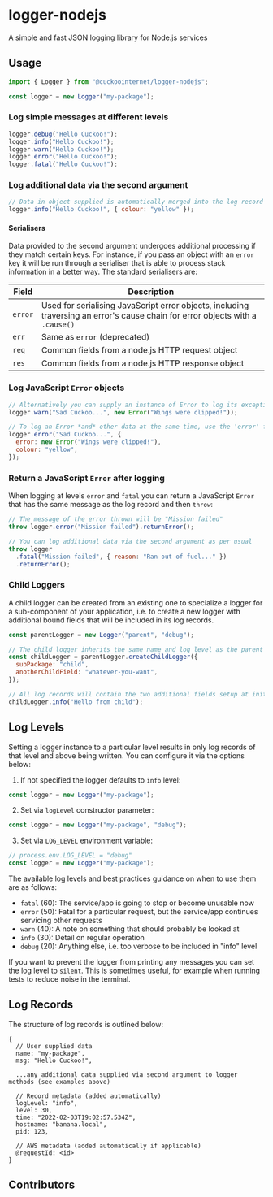 # logger-nodejs

A simple and fast JSON logging library for Node.js services

## Usage

```javascript
import { Logger } from "@cuckoointernet/logger-nodejs";

const logger = new Logger("my-package");
```

### Log simple messages at different levels

```javascript
logger.debug("Hello Cuckoo!");
logger.info("Hello Cuckoo!");
logger.warn("Hello Cuckoo!");
logger.error("Hello Cuckoo!");
logger.fatal("Hello Cuckoo!");
```

### Log additional data via the second argument

```javascript
// Data in object supplied is automatically merged into the log record
logger.info("Hello Cuckoo!", { colour: "yellow" });
```

#### Serialisers

Data provided to the second argument undergoes additional processing if they match certain keys. For instance, if you pass an object with an `error` key it will be run through a serialiser that is able to process stack information in a better way. The standard serialisers are:

| Field   | Description                                                                                                                    |
| ------- | ------------------------------------------------------------------------------------------------------------------------------ |
| `error` | Used for serialising JavaScript error objects, including traversing an error's cause chain for error objects with a `.cause()` |
| `err`   | Same as `error` (deprecated)                                                                                                   |
| `req`   | Common fields from a node.js HTTP request object                                                                               |
| `res`   | Common fields from a node.js HTTP response object                                                                              |

### Log JavaScript `Error` objects

```javascript
// Alternatively you can supply an instance of Error to log its exception details via the second argument
logger.warn("Sad Cuckoo...", new Error("Wings were clipped!"));

// To log an Error *and* other data at the same time, use the 'error' field name
logger.error("Sad Cuckoo...", {
  error: new Error("Wings were clipped!"),
  colour: "yellow",
});
```

### Return a JavaScript `Error` after logging

When logging at levels `error` and `fatal` you can return a JavaScript `Error` that has the same message as the log record and then `throw`:

```javascript
// The message of the error thrown will be "Mission failed"
throw logger.error("Mission failed").returnError();

// You can log additional data via the second argument as per usual
throw logger
  .fatal("Mission failed", { reason: "Ran out of fuel..." })
  .returnError();
```

### Child Loggers

A child logger can be created from an existing one to specialize a logger for a sub-component of your application, i.e. to create a new logger with additional bound fields that will be included in its log records.

```javascript
const parentLogger = new Logger("parent", "debug");

// The child logger inherits the same name and log level as the parent
const childLogger = parentLogger.createChildLogger({
  subPackage: "child",
  anotherChildField: "whatever-you-want",
});

// All log records will contain the two additional fields setup at initialisation, ie: subPackage & anotherChildField
childLogger.info("Hello from child");
```

## Log Levels

Setting a logger instance to a particular level results in only log records of that level and above being written. You can configure it via the options below:

1. If not specified the logger defaults to `info` level:

```javascript
const logger = new Logger("my-package");
```

2. Set via `logLevel` constructor parameter:

```javascript
const logger = new Logger("my-package", "debug");
```

3. Set via `LOG_LEVEL` environment variable:

```javascript
// process.env.LOG_LEVEL = "debug"
const logger = new Logger("my-package");
```

The available log levels and best practices guidance on when to use them are as follows:

- `fatal` (60): The service/app is going to stop or become unusable now
- `error` (50): Fatal for a particular request, but the service/app continues servicing other requests
- `warn` (40): A note on something that should probably be looked at
- `info` (30): Detail on regular operation
- `debug` (20): Anything else, i.e. too verbose to be included in "info" level

If you want to prevent the logger from printing any messages you can set the log level to `silent`. This is sometimes useful, for example when running tests to reduce noise in the terminal.

## Log Records

The structure of log records is outlined below:

```
{
  // User supplied data
  name: "my-package",
  msg: "Hello Cuckoo!",

  ...any additional data supplied via second argument to logger methods (see examples above)

  // Record metadata (added automatically)
  logLevel: "info",
  level: 30,
  time: "2022-02-03T19:02:57.534Z",
  hostname: "banana.local",
  pid: 123,

  // AWS metadata (added automatically if applicable)
  @requestId: <id>
}
```

## Contributors

<!-- ALL-CONTRIBUTORS-LIST:START - Do not remove or modify this section -->
<!-- prettier-ignore-start -->
<!-- markdownlint-disable -->

<!-- markdownlint-restore -->
<!-- prettier-ignore-end -->

<!-- ALL-CONTRIBUTORS-LIST:END -->

